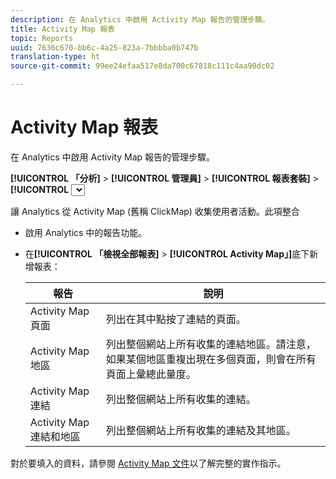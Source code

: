 ```yaml
---
description: 在 Analytics 中啟用 Activity Map 報告的管理步驟。
title: Activity Map 報表
topic: Reports
uuid: 7636c670-bb6c-4a25-823a-7bbbba0b747b
translation-type: ht
source-git-commit: 99ee24efaa517e8da700c67818c111c4aa90dc02

---
```



# Activity Map 報表

在 Analytics 中啟用 Activity Map 報告的管理步驟。

**[!UICONTROL 「分析]** > **[!UICONTROL 管理員]** > **[!UICONTROL 報表套裝]** > **[!UICONTROL <select report suite>]** > **[!UICONTROL 編輯設定]** > **[!UICONTROL Activity Map]** > **[!UICONTROL Activity Map 報表」]**

讓 Analytics 從 Activity Map (舊稱 ClickMap) 收集使用者活動。此項整合

* 啟用 Analytics 中的報告功能。
* 在&#x200B;**[!UICONTROL 「檢視全部報表]** > **[!UICONTROL Activity Map」]**&#x200B;底下新增報表：

   | 報告 | 說明 |
   |---|---|
   | Activity Map 頁面 | 列出在其中點按了連結的頁面。 |
   | Activity Map 地區 | 列出整個網站上所有收集的連結地區。請注意，如果某個地區重複出現在多個頁面，則會在所有頁面上彙總此量度。 |
   | Activity Map 連結 | 列出整個網站上所有收集的連結。 |
   | Activity Map 連結和地區 | 列出整個網站上所有收集的連結及其地區。 |

對於要填入的資料，請參閱 [Activity Map 文件](https://marketing.adobe.com/resources/help/zh_TW/analytics/activitymap/)以了解完整的實作指示。
